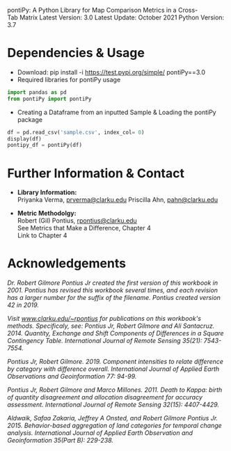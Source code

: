﻿pontiPy: A Python Library for Map Comparison Metrics in a Cross-Tab Matrix
Latest Version: 3.0
Latest Update: October 2021
Python Version: 3.7  

# Dependencies & Usage
- Download: pip install -i https://test.pypi.org/simple/ pontiPy==3.0
- Required libraries for pontiPy usage

```python
import pandas as pd
from pontiPy import pontiPy
```
- Creating a Dataframe from an inputted Sample & Loading the pontiPy package
```python
df = pd.read_csv('sample.csv', index_col= 0)
display(df)
pontipy_df = pontiPy(df)
```

# Further Information & Contact
- **Library Information:**  
Priyanka Verma, prverma@clarku.edu
Priscilla Ahn, pahn@clarku.edu    

- **Metric Methodolgy:**  
Robert (Gil) Pontius, rpontius@clarku.edu  
See Metrics that Make a Difference, Chapter 4  
Link to Chapter 4

# Acknowledgements

_Dr. Robert Gilmore Pontius Jr created the first version of this workbook in 2001. Pontius has revised this workbook several times, and each revision has a larger number for the suffix of the filename. Pontius created version 42 in 2019._  

_Visit www.clarku.edu/~rpontius for publications on this workbook's methods. Specificaly, see:
Pontius Jr, Robert Gilmore and Ali Santacruz. 2014. Quantity, Exchange and Shift Components of Differences in a Square Contingency Table. International Journal of Remote Sensing 35(21): 7543-7554._  

_Pontius Jr, Robert Gilmore. 2019. Component intensities to relate difference by category with difference overall. International Journal of Applied Earth Observations and Geoinformation 77: 94-99._  

_Pontius Jr, Robert Gilmore and Marco Millones. 2011. Death to Kappa: birth of quantity disagreement and allocation disagreement for accuracy assessment. International Journal of Remote Sensing 32(15): 4407-4429._  

_Aldwaik, Safaa Zakaria, Jeffrey A Onsted, and Robert Gilmore Pontius Jr. 2015. Behavior-based aggregation of land categories for temporal change analysis. International Journal of Applied Earth Observation and Geoinformation 35(Part B): 229-238._
